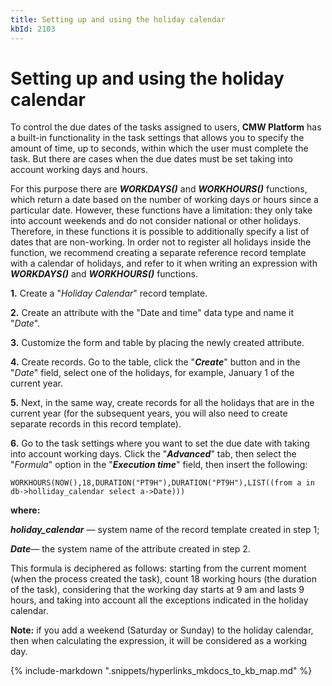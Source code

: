 ```yaml
---
title: Setting up and using the holiday calendar
kbId: 2103
---
```



# Setting up and using the holiday calendar

To control the due dates of the tasks assigned to users, **CMW Platform** has a built-in functionality in the task settings that allows you to specify the amount of time, up to seconds, within which the user must complete the task. But there are cases when the due dates must be set taking into account working days and hours.

For this purpose there are ***WORKDAYS()*** and ***WORKHOURS()*** functions, which return a date based on the number of working days or hours since a particular date. However, these functions have a limitation: they only take into account weekends and do not consider national or other holidays. Therefore, in these functions it is possible to additionally specify a list of dates that are non-working. In order not to register all holidays inside the function, we recommend creating a separate reference record template with a calendar of holidays, and refer to it when writing an expression with ***WORKDAYS()*** and ***WORKHOURS()*** functions.

**1.** Create a "*Holiday Calendar*" record template.

**2.** Create an attribute with the "Date and time" data type and name it "*Date*".

**3.** Customize the form and table by placing the newly created attribute.

**4.** Create records. Go to the table, click the "***Create***" button and in the "*Date*" field, select one of the holidays, for example, January 1 of the current year.

**5.** Next, in the same way, create records for all the holidays that are in the current year (for the subsequent years, you will also need to create separate records in this record template).

**6.** Go to the task settings where you want to set the due date with taking into account working days. Click the "***Advanced***" tab, then select the "*Formula*" option in the "***Execution time***" field, then insert the following:

```
WORKHOURS(NOW(),18,DURATION("PT9H"),DURATION("PT9H"),LIST((from a in db->holliday_calendar select a->Date)))
```

**where:**

***holiday\_calendar*** — system name of the record template created in step 1;

***Date***— the system name of the attribute created in step 2.

This formula is deciphered as follows: starting from the current moment (when the process created the task), count 18 working hours (the duration of the task), considering that the working day starts at 9 am and lasts 9 hours, and taking into account all the exceptions indicated in the holiday calendar.

**Note:** if you add a weekend (Saturday or Sunday) to the holiday calendar, then when calculating the expression, it will be considered as a working day.

{% include-markdown ".snippets/hyperlinks_mkdocs_to_kb_map.md" %}
